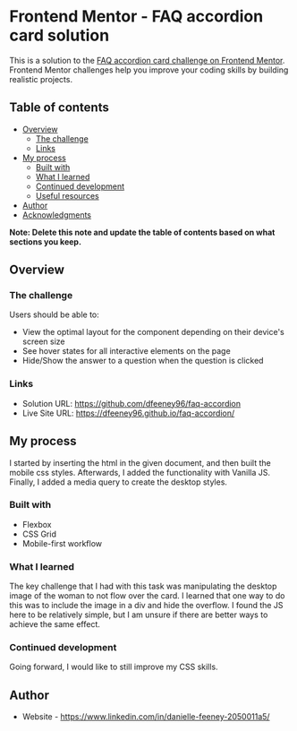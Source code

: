 # Frontend Mentor - FAQ accordion card solution

This is a solution to the [FAQ accordion card challenge on Frontend Mentor](https://www.frontendmentor.io/challenges/faq-accordion-card-XlyjD0Oam). Frontend Mentor challenges help you improve your coding skills by building realistic projects. 

## Table of contents

- [Overview](#overview)
  - [The challenge](#the-challenge)
  - [Links](#links)
- [My process](#my-process)
  - [Built with](#built-with)
  - [What I learned](#what-i-learned)
  - [Continued development](#continued-development)
  - [Useful resources](#useful-resources)
- [Author](#author)
- [Acknowledgments](#acknowledgments)

**Note: Delete this note and update the table of contents based on what sections you keep.**

## Overview

### The challenge

Users should be able to:

- View the optimal layout for the component depending on their device's screen size
- See hover states for all interactive elements on the page
- Hide/Show the answer to a question when the question is clicked


### Links

- Solution URL: https://github.com/dfeeney96/faq-accordion
- Live Site URL: https://dfeeney96.github.io/faq-accordion/

## My process

I started by inserting the html in the given document, and then built the mobile css styles. Afterwards, I added the functionality with Vanilla JS. Finally, I added a media query to create the desktop styles.

### Built with

- Flexbox
- CSS Grid
- Mobile-first workflow


### What I learned

The key challenge that I had with this task was manipulating the desktop image of the woman to not flow over the card. I learned that one way to do this was to include the image in a div and hide the overflow. 
I found the JS here to be relatively simple, but I am unsure if there are better ways to achieve the same effect. 


### Continued development

Going forward, I would like to still improve my CSS skills.


## Author

- Website - https://www.linkedin.com/in/danielle-feeney-2050011a5/



